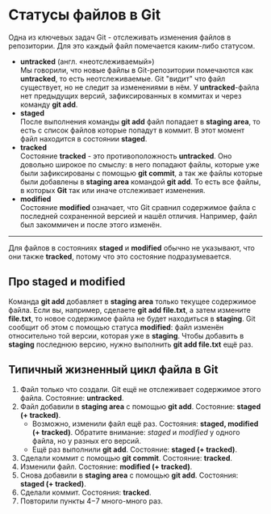 # Статусы файлов в Git

Одна из ключевых задач Git - отслеживать изменения файлов в репозитории. Для это каждый файл помечается каким-либо статусом.  
* **untracked** (англ. «неотслеживаемый»)  
Мы говорили, что новые файлы в Git-репозитории помечаются как **untracked**, то есть неотслеживаемые. Git "видит" что файл существует, но не следит за изменениями в нём. У **untracked**-файла нет предыдущих версий, зафиксированных в коммитах и через команду **git add**.  
* **staged**  
После выполнения команды **git add** файл попадает в **staging area**, то есть с список файлов которые попадут в коммит. В этот момент файл находится в состоянии **staged**.  
* **tracked**  
Состояние **tracked** - это противоположность **untracked**. Оно довольно широкое по смыслу: в него попадают файлы, которые уже были зафиксированы с помощью **git commit**, а так же файлы которые были добавлены в **staging area** командой **git add**. То есть все файлы, в которых **Git** так или иначе отслеживает изменения.  
* **modified**  
Состояние **modified** означает, что Git сравнил содержимое файла с последней сохраненной версией и нашёл отличия. Например, файл был закоммичен и после этого изменён.  

---

Для файлов в состояниях **staged** и **modified** обычно не указывают, что они также **tracked**, потому что это состояние подразумевается.  

## Про staged и modified

Команда **git add** добавляет в **staging area** только текущее содержимое файла. Если вы, например, сделаете **git add file.txt**, а затем измените **file.txt**, то новое содержимое файла не будет находиться в **staging**.
Git сообщит об этом с помощью статуса **modified**: файл изменён относительно той версии, которая уже в **staging**. Чтобы добавить в **staging** последнюю версию, нужно выполнить **git add file.txt** ещё раз.  

## Типичный жизненный цикл файла в Git

1. Файл только что создали. Git ещё не отслеживает содержимое этого файла. Состояние: **untracked**.
2. Файл добавили в **staging area** с помощью **git add**. Состояние: **staged (+ tracked)**.
    * Возможно, изменили файл ещё раз. Состояния: **staged, modified (+ tracked)**.
Обратите внимание: *staged* и *modified* у одного файла, но у разных его версий.
    * Ещё раз выполнили **git add**. Состояние: **staged (+ tracked)**.
  3. Сделали коммит с помощью **git commit**. Состояние: **tracked**.
  4. Изменили файл. Состояние: **modified (+ tracked)**.
  5. Снова добавили в **staging area** с помощью **git add**. Состояния: **staged (+ tracked)**.
  6. Сделали коммит. Состояния: **tracked**.
  7. Повторили пункты  4−7 много-много раз.  
  